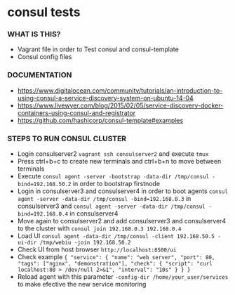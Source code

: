 # consul tests
### WHAT IS THIS?
- Vagrant file in order to Test consul and consul-template
- Consul config files
### DOCUMENTATION
- https://www.digitalocean.com/community/tutorials/an-introduction-to-using-consul-a-service-discovery-system-on-ubuntu-14-04
- https://www.livewyer.com/blog/2015/02/05/service-discovery-docker-containers-using-consul-and-registrator
- https://github.com/hashicorp/consul-template#examples

### STEPS TO RUN CONSUL CLUSTER
- Login consulserver2 `vagrant ssh consulserver2` and execute `tmux`
- Press ctrl+b+c to create new terminals and ctrl+b+n to move between terminals
- Execute `consul agent -server -bootstrap -data-dir /tmp/consul -bind=192.168.50.2` in order to bootstrap firstnode
- Login in consulserver3 and consulserver4 in order to boot agents `consul agent -server -data-dir /tmp/consul -bind=192.168.0.3` in consulserver3 and `consul agent -server -data-dir /tmp/consul -bind=192.168.0.4` in consulserver4
- Move again to consulserver2 and add consulserver3 and consulserver4 to the cluster with `consul join 192.168.0.3 192.168.0.4`
- Load UI `consul agent -data-dir /tmp/consul -client 192.168.50.5 -ui-dir /tmp/webiu -join 192.168.50.2`
- Check UI from host browser `http://localhost:8500/ui`
- Check example
`{
    "service": {
        "name": "web server",
        "port": 80,
        "tags": ["nginx", "demonstration"],
        "check": {
            "script": "curl localhost:80 > /dev/null 2>&1",
            "interval": "10s"
        }
    }
}`
- Reload agent with this parameter `-config-dir /home/your_user/services` to make efective the new service monitoring

